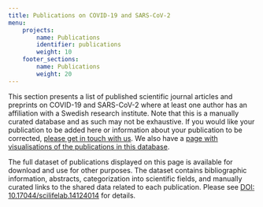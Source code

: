 ```yaml
---
title: Publications on COVID-19 and SARS-CoV-2
menu:
    projects:
        name: Publications
        identifier: publications
        weight: 10
    footer_sections:
        name: Publications
        weight: 20
---
```


This section presents a list of published scientific journal articles and preprints on COVID-19 and SARS-CoV-2 where at least one author has an affiliation with a Swedish research institute. Note that this is a manually curated database and as such may not be exhaustive. If you would like your publication to be added here or information about your publication to be corrected, [please get in touch with us](/suggestions/). We also have a [page with visualisations of the publications in this database](/projects/dashboard/).

The full dataset of publications displayed on this page is available for download and use for other purposes. The dataset contains bibliographic information, abstracts, categorization into scientific fields, and manually curated links to the shared data related to each publication. Please see [DOI: 10.17044/scilifelab.14124014](https://doi.org/10.17044/scilifelab.14124014) for details.

